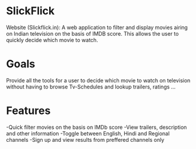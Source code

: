 # SlickFlick
Website (Slickflick.in): A web application to filter and display movies airing on Indian television on the basis of IMDB score. This allows the user to quickly decide which movie to watch.  

# Goals
Provide all the tools for a user to decide which movie to watch on television without having to browse Tv-Schedules and lookup trailers, ratings ...

# Features
-Quick filter movies on the basis on IMDb score
-View trailers, description and other information
-Toggle between English, Hindi and Regional channels
-Sign up and view results from preffered channels only

